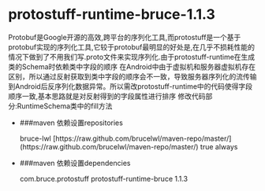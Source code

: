 # protostuff-runtime-bruce-1.1.3
Protobuf是Google开源的高效,跨平台的序列化工具,而protostuff是一个基于protobuf实现的序列化工具,它较于protobuf最明显的好处是,在几乎不损耗性能的情况下做到了不用我们写.proto文件来实现序列化.由于protostuff-runtime在生成类的Schema时依赖类中字段的顺序
在Android中由于虚拟机和服务器虚拟机存在区别，所以通过反射获取到类中字段的顺序会不一致，导致服务器序列化的流传输到Android后反序列化数据异常。所以需改protostuff-runtime中的代码使得字段顺序一致,基本思路就是对反射得到的字段属性进行排序
修改代码部分:RuntimeSchema类中的fill方法


* ###maven 依赖设置repositories


    <repositories>
		<repository>
			<id>bruce-lwl</id>
			<url>[https://raw.github.com/brucelwl/maven-repo/master/](https://raw.github.com/brucelwl/maven-repo/master/)</url>
			<snapshots>
				<enabled>true</enabled>
				<updatePolicy>always</updatePolicy>
			</snapshots>
		</repository>
	</repositories>


* ###maven 依赖设置dependencies


	<dependencies>
        <dependency>
            <groupId>com.bruce.protostuff</groupId>
            <artifactId>protostuff-runtime-bruce</artifactId>
            <version>1.1.3</version>
        </dependency>  
    </dependencies>

